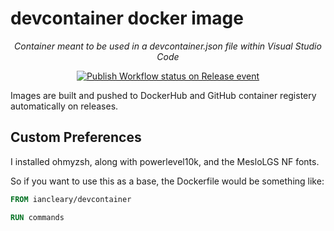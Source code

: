 # devcontainer docker image

<!-- markdownlint-disable MD033 -->
<p align="center">
    <em>Container meant to be used in a devcontainer.json file within Visual Studio Code</em>
</p>

<p align="center">
<a href="https://github.com/iancleary/jupyterlab/actions/workflows/publish.yml" target="_blank">
    <img src="https://github.com/iancleary/jupyterlab/actions/workflows/publish.yml/badge.svg?event=release" alt="Publish Workflow status on Release event">
</a>
</p>
<!-- markdownlint-enable MD033 -->

Images are built and pushed to DockerHub and GitHub container registery automatically on releases.

## Custom Preferences

I installed ohmyzsh, along with powerlevel10k, and the MesloLGS NF fonts.

So if you want to use this as a base, the Dockerfile would be something like:

```Dockerfile
FROM iancleary/devcontainer

RUN commands
```

